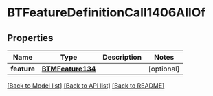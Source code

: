 # BTFeatureDefinitionCall1406AllOf

## Properties
Name | Type | Description | Notes
------------ | ------------- | ------------- | -------------
**feature** | [**BTMFeature134**](BTMFeature134.md) |  | [optional] 

[[Back to Model list]](../README.md#documentation-for-models) [[Back to API list]](../README.md#documentation-for-api-endpoints) [[Back to README]](../README.md)


